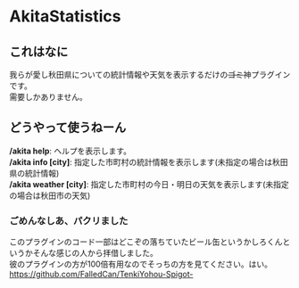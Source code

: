 # AkitaStatistics
## これはなに
我らが愛し秋田県についての統計情報や天気を表示するだけの~~ゴミ~~神プラグインです。  
需要しかありません。

## どうやって使うねーん
**/akita help**: ヘルプを表示します。<br>
**/akita info [city]**: 指定した市町村の統計情報を表示します(未指定の場合は秋田県の統計情報)<br>
**/akita weather [city]**: 指定した市町村の今日・明日の天気を表示します(未指定の場合は秋田市の天気)

### ごめんなしあ、パクリました
このプラグインのコード一部はどこぞの落ちていたビール缶というかしろくんというかそんな感じの人から拝借しました。<br>
彼のプラグインの方が100倍有用なのでそっちの方を見てください。はい。<br>
https://github.com/FalledCan/TenkiYohou-Spigot-
